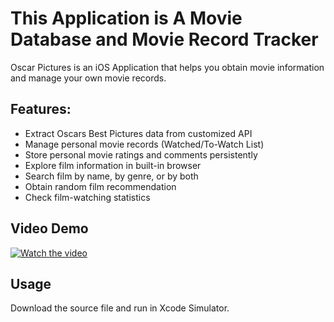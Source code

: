 # This Application is A Movie Database and Movie Record Tracker
Oscar Pictures is an iOS Application that helps you obtain movie information and manage your own movie records.

## Features:
* Extract Oscars Best Pictures data from customized API
* Manage personal movie records (Watched/To-Watch List)
* Store personal movie ratings and comments persistently
* Explore film information in built-in browser
* Search film by name, by genre, or by both
* Obtain random film recommendation
* Check film-watching statistics

## Video Demo

[![Watch the video](https://img.youtube.com/vi/nuWe2q6g5Jc/0.jpg)](https://youtu.be/nuWe2q6g5Jc)

## Usage
Download the source file and run in Xcode Simulator.